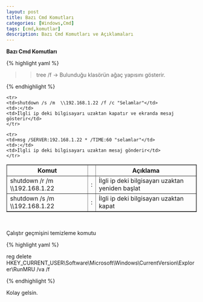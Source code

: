 ```yaml
---
layout: post
title: Bazı Cmd Komutları
categories: [Windows,Cmd]
tags: [cmd,komutlar]
description: Bazı Cmd Komutları ve Açıklamaları
---
```



**Bazı Cmd Komutları**

{% highlight yaml %}

   >> tree /f    -> Bulunduğu klasörün ağaç yapısını gösterir.

{% endhighlight %}



<table border='1'>
	<tr>
	<th>Komut</th>
	<th></th>
	<th>Açıklama</th>
	</tr>
	<tr>
	<td>shutdown /r /m \\192.168.1.22</td>
	<td>:</td>
	<td>İlgli ip deki bilgisayarı uzaktan yeniden başlat</td>
	</tr>
	<tr>
	<td>shutdown /s /m \\192.168.1.22</td>
	<td>:</td>
	<td>İlgli ip deki bilgisayarı uzaktan kapat</td>
	</tr>

	<tr>
	<td>shutdown /s /m  \\192.168.1.22 /f /c "Selamlar"</td>
	<td>:</td>
	<td>İlgli ip deki bilgisayarı uzaktan kapatır ve ekranda mesaj gösterir</td>
	</tr>

	<tr>
	<td>msg /SERVER:192.168.1.22 * /TIME:60 "selamlar"</td>
	<td>:</td>
	<td>İlgli ip deki bilgisayarı uzaktan mesaj gönderir</td>
	</tr>
</table>


<br>

Çalıştır geçmişini temizleme komutu

{% highlight yaml %}

   reg delete HKEY_CURRENT_USER\Software\Microsoft\Windows\CurrentVersion\Explorer\RunMRU /va /f

{% endhighlight %}



Kolay gelsin.

